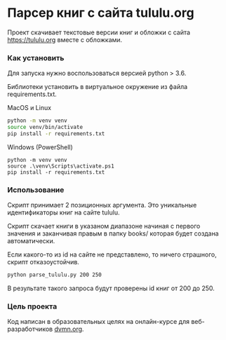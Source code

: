 # Парсер книг с сайта tululu.org

Проект скачивает текстовые версии книг и обложки с сайта https://tululu.org вместе с обложками.

### Как установить

Для запуска нужно воспользоваться версией python > 3.6.

Библиотеки установить в виртуальное окружение из файла requirements.txt.

MacOS и Linux
```bash
python -m venv venv
source venv/bin/activate
pip install -r requirements.txt
```

Windows (PowerShell)
```
python -m venv venv
source .\venv\Scripts\activate.ps1
pip install -r requirements.txt
```

### Использование

Скрипт принимает 2 позиционных аргумента. Это уникальные идентификаторы книг на сайте tululu.

Скрипт скачает книги в указаном диапазоне начиная с первого значения и заканчивая правым в папку books/ которая будет создана автоматически. 

Если какого-то из id на сайте не представлено, то ничего страшного, скрипт отказоустойчив. 

```bash
python parse_tululu.py 200 250
```

В результате такого запроса будут проверены id книг от 200 до 250.

### Цель проекта

Код написан в образовательных целях на онлайн-курсе для веб-разработчиков [dvmn.org](https://dvmn.org/).

